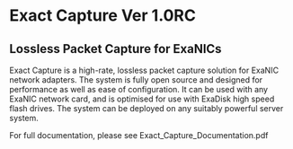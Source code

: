 # Exact Capture Ver 1.0RC
## Lossless Packet Capture for ExaNICs

Exact Capture is a high-rate, lossless packet capture solution for ExaNIC network adapters. 
The system is fully open source and designed for performance as well as ease of configuration. 
It can be used with any ExaNIC network card, and is optimised for use with ExaDisk high speed flash drives. 
The system can be deployed on any suitably powerful server system. 

For full documentation, please see Exact_Capture_Documentation.pdf



